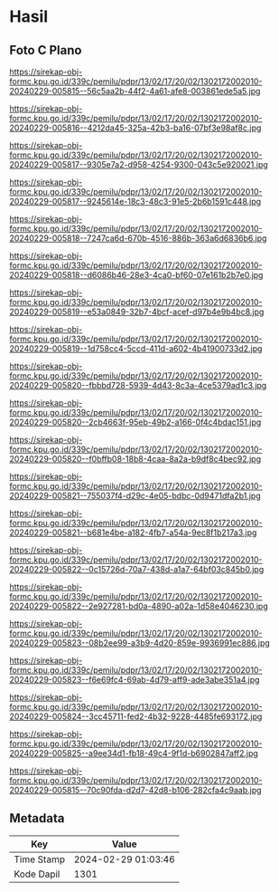 # Hasil

## Foto C Plano

https://sirekap-obj-formc.kpu.go.id/339c/pemilu/pdpr/13/02/17/20/02/1302172002010-20240229-005815--56c5aa2b-44f2-4a61-afe8-003861ede5a5.jpg

https://sirekap-obj-formc.kpu.go.id/339c/pemilu/pdpr/13/02/17/20/02/1302172002010-20240229-005816--4212da45-325a-42b3-ba16-07bf3e98af8c.jpg

https://sirekap-obj-formc.kpu.go.id/339c/pemilu/pdpr/13/02/17/20/02/1302172002010-20240229-005817--9305e7a2-d958-4254-9300-043c5e920021.jpg

https://sirekap-obj-formc.kpu.go.id/339c/pemilu/pdpr/13/02/17/20/02/1302172002010-20240229-005817--9245614e-18c3-48c3-91e5-2b6b1591c448.jpg

https://sirekap-obj-formc.kpu.go.id/339c/pemilu/pdpr/13/02/17/20/02/1302172002010-20240229-005818--7247ca6d-670b-4516-886b-363a6d6836b6.jpg

https://sirekap-obj-formc.kpu.go.id/339c/pemilu/pdpr/13/02/17/20/02/1302172002010-20240229-005818--d6086b46-28e3-4ca0-bf60-07e161b2b7e0.jpg

https://sirekap-obj-formc.kpu.go.id/339c/pemilu/pdpr/13/02/17/20/02/1302172002010-20240229-005819--e53a0849-32b7-4bcf-acef-d97b4e9b4bc8.jpg

https://sirekap-obj-formc.kpu.go.id/339c/pemilu/pdpr/13/02/17/20/02/1302172002010-20240229-005819--1d758cc4-5ccd-411d-a602-4b41900733d2.jpg

https://sirekap-obj-formc.kpu.go.id/339c/pemilu/pdpr/13/02/17/20/02/1302172002010-20240229-005820--fbbbd728-5939-4d43-8c3a-4ce5379ad1c3.jpg

https://sirekap-obj-formc.kpu.go.id/339c/pemilu/pdpr/13/02/17/20/02/1302172002010-20240229-005820--2cb4663f-95eb-49b2-a166-0f4c4bdac151.jpg

https://sirekap-obj-formc.kpu.go.id/339c/pemilu/pdpr/13/02/17/20/02/1302172002010-20240229-005820--f0bffb08-18b8-4caa-8a2a-b9df8c4bec92.jpg

https://sirekap-obj-formc.kpu.go.id/339c/pemilu/pdpr/13/02/17/20/02/1302172002010-20240229-005821--755037f4-d29c-4e05-bdbc-0d9471dfa2b1.jpg

https://sirekap-obj-formc.kpu.go.id/339c/pemilu/pdpr/13/02/17/20/02/1302172002010-20240229-005821--b681e4be-a182-4fb7-a54a-9ec8f1b217a3.jpg

https://sirekap-obj-formc.kpu.go.id/339c/pemilu/pdpr/13/02/17/20/02/1302172002010-20240229-005822--0c15726d-70a7-438d-a1a7-64bf03c845b0.jpg

https://sirekap-obj-formc.kpu.go.id/339c/pemilu/pdpr/13/02/17/20/02/1302172002010-20240229-005822--2e927281-bd0a-4890-a02a-1d58e4046230.jpg

https://sirekap-obj-formc.kpu.go.id/339c/pemilu/pdpr/13/02/17/20/02/1302172002010-20240229-005823--08b2ee99-a3b9-4d20-859e-9936991ec886.jpg

https://sirekap-obj-formc.kpu.go.id/339c/pemilu/pdpr/13/02/17/20/02/1302172002010-20240229-005823--f6e69fc4-69ab-4d79-aff9-ade3abe351a4.jpg

https://sirekap-obj-formc.kpu.go.id/339c/pemilu/pdpr/13/02/17/20/02/1302172002010-20240229-005824--3cc45711-fed2-4b32-9228-4485fe693172.jpg

https://sirekap-obj-formc.kpu.go.id/339c/pemilu/pdpr/13/02/17/20/02/1302172002010-20240229-005825--a9ee34d1-fb18-49c4-9f1d-b6902847aff2.jpg

https://sirekap-obj-formc.kpu.go.id/339c/pemilu/pdpr/13/02/17/20/02/1302172002010-20240229-005815--70c90fda-d2d7-42d8-b106-282cfa4c9aab.jpg


## Metadata

| Key        | Value               |
| ---------- | ------------------- |
| Time Stamp | 2024-02-29 01:03:46 |
| Kode Dapil | 1301                |



